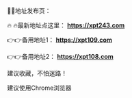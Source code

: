 👋👋地址发布页：

🔥 🔥最新地址点这里： **https://xpt243.com**    

👉👉备用地址1： **https://xpt109.com**

👉👉备用地址2： **https://xpt108.com**

建议收藏，不怕迷路！

建议使用Chrome浏览器
